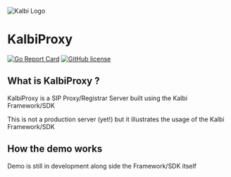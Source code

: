 ![Kalbi Logo](https://raw.githubusercontent.com/hyperioxx/Kalbi/master/assets/images/logo_transparent_background.png "Kalbi Logo")
# KalbiProxy

[![Go Report Card](https://goreportcard.com/badge/github.com/KalbiProject/KalbiProxy)](https://goreportcard.com/report/github.com/KalbiProject/KalbiProxy) [![GitHub license](https://img.shields.io/github/license/Naereen/StrapDown.js.svg)](https://github.com/KalbiProject/KalbiProxy/LICENCE) 


## What is KalbiProxy ?

KalbiProxy is a SIP Proxy/Registrar Server built using the Kalbi Framework/SDK

This is not a production server (yet!) but it illustrates the usage of the Kalbi Framework/SDK


## How the demo works 

Demo is still in development along side the Framework/SDK itself